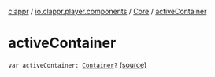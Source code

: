 [clappr](../../index.md) / [io.clappr.player.components](../index.md) / [Core](index.md) / [activeContainer](.)

# activeContainer

`var activeContainer: `[`Container`](../-container/index.md)`?` [(source)](https://github.com/clappr/clappr-android/tree/dev/clappr/src/main/kotlin/io/clappr/player/components/Core.kt#L40)